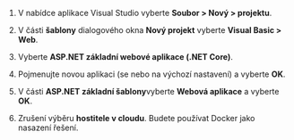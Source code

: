 1. V nabídce aplikace Visual Studio vyberte **Soubor > Nový > projektu**.

1. V části **šablony** dialogového okna **Nový projekt** vyberte **Visual Basic > Web**.

1. Vyberte **ASP.NET základní webové aplikace (.NET Core)**.

1. Pojmenujte novou aplikaci (se nebo na výchozí nastavení) a vyberte **OK**.

1. V části **ASP.NET základní šablony**vyberte **Webová aplikace** a vyberte **OK**.

1. Zrušení výběru **hostitele v cloudu**. Budete používat Docker jako nasazení řešení.

